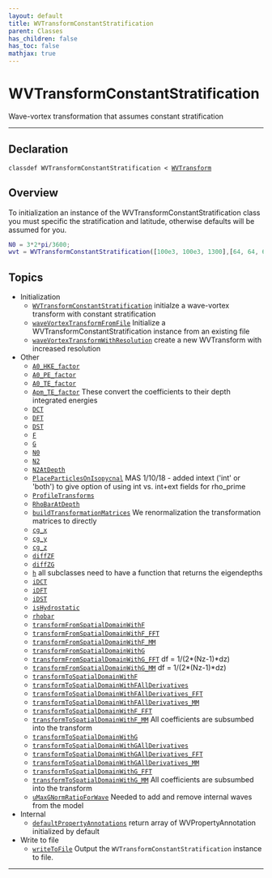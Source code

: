 ```yaml
---
layout: default
title: WVTransformConstantStratification
parent: Classes
has_children: false
has_toc: false
mathjax: true
---
```


#  WVTransformConstantStratification

Wave-vortex transformation that assumes constant stratification


---

## Declaration

<div class="language-matlab highlighter-rouge"><div class="highlight"><pre class="highlight"><code>classdef WVTransformConstantStratification < <a href="/classes/wvtransform/" title="WVTransform">WVTransform</a></code></pre></div></div>

## Overview
 
  To initialization an instance of the
  WVTransformConstantStratification class you must specific the
  stratification and latitude, otherwise defaults will be assumed for
  you.
  
  ```matlab
  N0 = 3*2*pi/3600;
  wvt = WVTransformConstantStratification([100e3, 100e3, 1300],[64, 64, 65], NN0=N0,latitude=30);
  ```
 
   
  


## Topics
+ Initialization
  + [`WVTransformConstantStratification`](/classes/wvtransformconstantstratification/wvtransformconstantstratification.html) initialze a wave-vortex transform with constant stratification
  + [`waveVortexTransformFromFile`](/classes/wvtransformconstantstratification/wavevortextransformfromfile.html) Initialize a WVTransformConstantStratification instance from an existing file
  + [`waveVortexTransformWithResolution`](/classes/wvtransformconstantstratification/wavevortextransformwithresolution.html) create a new WVTransform with increased resolution
+ Other
  + [`A0_HKE_factor`](/classes/wvtransformconstantstratification/a0_hke_factor.html) 
  + [`A0_PE_factor`](/classes/wvtransformconstantstratification/a0_pe_factor.html) 
  + [`A0_TE_factor`](/classes/wvtransformconstantstratification/a0_te_factor.html) 
  + [`Apm_TE_factor`](/classes/wvtransformconstantstratification/apm_te_factor.html) These convert the coefficients to their depth integrated energies
  + [`DCT`](/classes/wvtransformconstantstratification/dct.html) 
  + [`DFT`](/classes/wvtransformconstantstratification/dft.html) 
  + [`DST`](/classes/wvtransformconstantstratification/dst.html) 
  + [`F`](/classes/wvtransformconstantstratification/f.html) 
  + [`G`](/classes/wvtransformconstantstratification/g.html) 
  + [`N0`](/classes/wvtransformconstantstratification/n0.html) 
  + [`N2`](/classes/wvtransformconstantstratification/n2.html) 
  + [`N2AtDepth`](/classes/wvtransformconstantstratification/n2atdepth.html) 
  + [`PlaceParticlesOnIsopycnal`](/classes/wvtransformconstantstratification/placeparticlesonisopycnal.html) MAS 1/10/18 - added intext ('int' or 'both') to give option of using int vs. int+ext fields for rho_prime
  + [`ProfileTransforms`](/classes/wvtransformconstantstratification/profiletransforms.html) 
  + [`RhoBarAtDepth`](/classes/wvtransformconstantstratification/rhobaratdepth.html) 
  + [`buildTransformationMatrices`](/classes/wvtransformconstantstratification/buildtransformationmatrices.html) We renormalization the transformation matrices to directly
  + [`cg_x`](/classes/wvtransformconstantstratification/cg_x.html) 
  + [`cg_y`](/classes/wvtransformconstantstratification/cg_y.html) 
  + [`cg_z`](/classes/wvtransformconstantstratification/cg_z.html) 
  + [`diffZF`](/classes/wvtransformconstantstratification/diffzf.html) 
  + [`diffZG`](/classes/wvtransformconstantstratification/diffzg.html) 
  + [`h`](/classes/wvtransformconstantstratification/h.html) all subclasses need to have a function that returns the eigendepths
  + [`iDCT`](/classes/wvtransformconstantstratification/idct.html) 
  + [`iDFT`](/classes/wvtransformconstantstratification/idft.html) 
  + [`iDST`](/classes/wvtransformconstantstratification/idst.html) 
  + [`isHydrostatic`](/classes/wvtransformconstantstratification/ishydrostatic.html) 
  + [`rhobar`](/classes/wvtransformconstantstratification/rhobar.html) 
  + [`transformFromSpatialDomainWithF`](/classes/wvtransformconstantstratification/transformfromspatialdomainwithf.html) 
  + [`transformFromSpatialDomainWithF_FFT`](/classes/wvtransformconstantstratification/transformfromspatialdomainwithf_fft.html) 
  + [`transformFromSpatialDomainWithF_MM`](/classes/wvtransformconstantstratification/transformfromspatialdomainwithf_mm.html) 
  + [`transformFromSpatialDomainWithG`](/classes/wvtransformconstantstratification/transformfromspatialdomainwithg.html) 
  + [`transformFromSpatialDomainWithG_FFT`](/classes/wvtransformconstantstratification/transformfromspatialdomainwithg_fft.html) df = 1/(2*(Nz-1)*dz)
  + [`transformFromSpatialDomainWithG_MM`](/classes/wvtransformconstantstratification/transformfromspatialdomainwithg_mm.html) df = 1/(2*(Nz-1)*dz)
  + [`transformToSpatialDomainWithF`](/classes/wvtransformconstantstratification/transformtospatialdomainwithf.html) 
  + [`transformToSpatialDomainWithFAllDerivatives`](/classes/wvtransformconstantstratification/transformtospatialdomainwithfallderivatives.html) 
  + [`transformToSpatialDomainWithFAllDerivatives_FFT`](/classes/wvtransformconstantstratification/transformtospatialdomainwithfallderivatives_fft.html) 
  + [`transformToSpatialDomainWithFAllDerivatives_MM`](/classes/wvtransformconstantstratification/transformtospatialdomainwithfallderivatives_mm.html) 
  + [`transformToSpatialDomainWithF_FFT`](/classes/wvtransformconstantstratification/transformtospatialdomainwithf_fft.html) 
  + [`transformToSpatialDomainWithF_MM`](/classes/wvtransformconstantstratification/transformtospatialdomainwithf_mm.html) All coefficients are subsumbed into the transform
  + [`transformToSpatialDomainWithG`](/classes/wvtransformconstantstratification/transformtospatialdomainwithg.html) 
  + [`transformToSpatialDomainWithGAllDerivatives`](/classes/wvtransformconstantstratification/transformtospatialdomainwithgallderivatives.html) 
  + [`transformToSpatialDomainWithGAllDerivatives_FFT`](/classes/wvtransformconstantstratification/transformtospatialdomainwithgallderivatives_fft.html) 
  + [`transformToSpatialDomainWithGAllDerivatives_MM`](/classes/wvtransformconstantstratification/transformtospatialdomainwithgallderivatives_mm.html) 
  + [`transformToSpatialDomainWithG_FFT`](/classes/wvtransformconstantstratification/transformtospatialdomainwithg_fft.html) 
  + [`transformToSpatialDomainWithG_MM`](/classes/wvtransformconstantstratification/transformtospatialdomainwithg_mm.html) All coefficients are subsumbed into the transform
  + [`uMaxGNormRatioForWave`](/classes/wvtransformconstantstratification/umaxgnormratioforwave.html) Needed to add and remove internal waves from the model
+ Internal
  + [`defaultPropertyAnnotations`](/classes/wvtransformconstantstratification/defaultpropertyannotations.html) return array of WVPropertyAnnotation initialized by default
+ Write to file
  + [`writeToFile`](/classes/wvtransformconstantstratification/writetofile.html) Output the `WVTransformConstantStratification` instance to file.


---